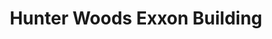 ---
title: "Hunter Woods Exxon Building"
url: /reston/hunter-woods-exxon-building/
shop: Autowerkstatt
---